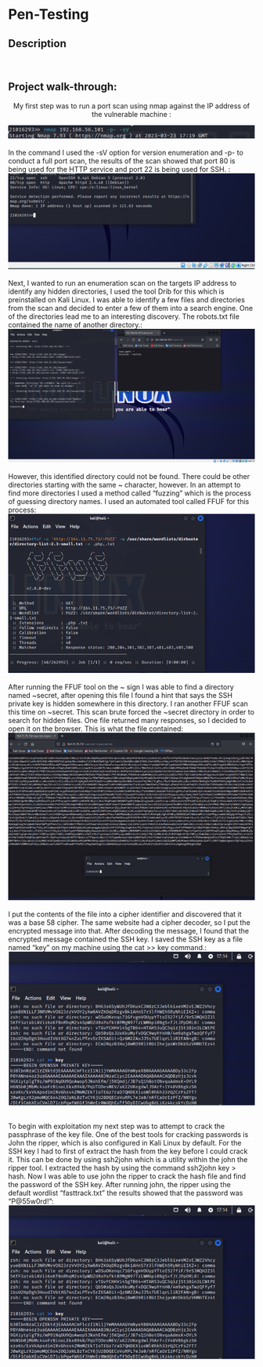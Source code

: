 # Pen-Testing
 <h2>Description</h2>

<br />

<h2>Project walk-through:</h2>

<p align="center">
My first step was to run a port scan using nmap against the IP address of the vulnerable machine : <br/>

![image alt](https://github.com/Samuel-James971/Pen-Testing/blob/main/1.png?raw=true)
<br />
<br />
In the command I used the -sV option for version enumeration and -p- to conduct a full port scan, the results of the scan showed that port 80 is being used for the HTTP service and port 22 is being used for SSH. :  <br/>
![image alt](https://github.com/Samuel-James971/Pen-Testing/blob/main/2.png?raw=true)
<br />
<br />
Next, I wanted to run an enumeration scan on the targets IP address to identify any hidden directories, I used the tool Drib for this which is preinstalled on Kali Linux. I was able to identify a few files and directories from the scan and decided to enter a few of them into a search engine. One of the directories lead me to an interesting discovery. The robots.txt file contained the name of another directory.: <br/>
![image alt](https://github.com/Samuel-James971/Pen-Testing/blob/main/3.png?raw=true)
<br />
<br />
However, this identified directory could not be found. There could be other directories starting with the same ~ character, however. In an attempt to find more directories I used a method called “fuzzing” which is the process of guessing directory names. I used an automated tool called FFUF for this process:   <br/>
![image alt](https://github.com/Samuel-James971/Pen-Testing/blob/main/4.png?raw=true)
<br />
<br />
After running the FFUF tool on the ~ sign I was able to find a directory named ~secret, after opening this file I found a hint that says the SSH private key is hidden somewhere in this directory. I ran another FFUF scan this time on ~secret. This scan brute forced the ~secret directory in order to search for hidden files. One file returned many responses, so I decided to open it on the browser. This is what the file contained:  <br/>
![image alt](https://github.com/Samuel-James971/Pen-Testing/blob/main/5.png?raw=true)
<br />
<br />
I put the contents of the file into a cipher identifier and discovered that it was a base 58 cipher. The same website had a cipher decoder, so I put the encrypted message into that. After decoding the message, I found that the encrypted message contained the SSH key. I saved the SSH key as a file named “key” on my machine using the cat >> key command.:  <br/>
![image alt](https://github.com/Samuel-James971/Pen-Testing/blob/main/7.png?raw=true)
<br />
<br />

To begin with exploitation my next step was to attempt to crack the passphrase of the key file. One of the best tools for cracking passwords is John the ripper, which is also configured in Kali Linux by default. For the SSH key I had to first of extract the hash from the key before I could crack it. This can be done by using ssh2john which is a utility within the john the ripper tool. I extracted the hash by using the command ssh2john key > hash. 
Now I was able to use john the ripper to crack the hash file and find the password of the SSH key. After running john, the ripper using the default wordlist “fasttrack.txt” the results showed that the password was “P@55w0rd!”:  <br/>
![image alt](https://github.com/Samuel-James971/Pen-Testing/blob/main/7.png?raw=true)
<br />
<br />


<!--
 ```diff
- text in red
+ text in green
! text in orange
# text in gray
@@ text in purple (and bold)@@
```
--!>
